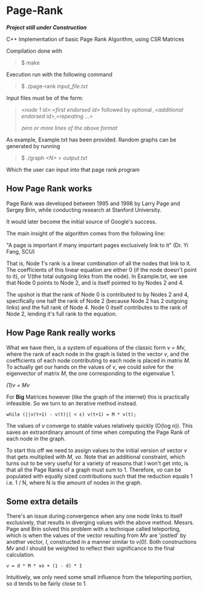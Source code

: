 # Page-Rank

***Project still under Construction***

C++ Implementation of basic Page Rank Algorithm, using CSR Matrices

Compilation done with

> $ make

Execution run with the following command

> $ ./page-rank *input_file.txt*

Input files must be of the form:

> *<node 1 id>:\<first endorsed id>* followed by optional *,\<additional endorsed id>,<repeating ...>*
>
> *zero or more lines of the above format*

As example, Example.txt has been provided. Random graphs can be generated by running 

> $ ./graph *\<N>* > *output.txt*

Which the user can input into that page rank program

## How Page Rank works

Page Rank was developed between 1995 and 1998 by Larry Page and Sergey Brin, while conducting research at Stanford University.

It would later become the initial source of Google's success.

The main insight of the algorithm comes from the following line: 

"A page is important if many important pages exclusively link to it" \(Dr. Yi Fang, SCU)

That is, Node 1's rank is a linear combination of all the nodes that link to it. The coefficients of this linear equation are either 0 \(if the node doesn't point to it), or 1/\(the total outgoing links from the node). In Example.txt, we see that Node 0 points to Node 2, and is itself pointed to by Nodes 2 and 4.

The upshot is that the rank of Node 0 is contributed to by Nodes 2 and 4, specifically one half the rank of Node 2 \(because Node 2 has 2 outgoing links) and the full rank of Node 4. Node 0 itself contributes to the rank of Node 2, lending it's full rank to the equation.

## How Page Rank really works

What we have then, is a system of equations of the classic form *v = Mv*, where the rank of each node in the graph is listed in the vector *v*, and the coefficients of each node contributing to each node is placed in matrix *M*. To actually get our hands on the values of *v*, we could solve for the eigenvector of matrix *M*, the one corresponding to the eigenvalue 1.

*\(1)v = Mv*

For **Big** Matrices however \(like the graph of the internet) this is practically infeasible. So we turn to an iterative method instead.

` while (||v(t+1) - v(t)|| < ε) v(t+1) = M * v(t); `

The values of *v* converge to stable values relatively quickly \(O\(log n)). This saves an extraordinary amount of time when computing the Page Rank of each node in the graph.

To start this off we need to assign values to the initial version of vector *v* that gets multiplied with *M*, *vo*. Note that an additional constraint, which turns out to be very useful for a variety of reasons that I won't get into, is that all the Page Ranks of a graph must sum to 1. Therefore, *vo* can be populated with equally sized contributions such that the reduction equals 1 i.e. 1 / N, where N is the amount of nodes in the graph.

## Some extra details

There's an issue during convergence when any one node links to itself exclusively, that results in diverging values with the above method. Messrs. Page and Brin solved this problem with a technique called teleporting, which is when the values of the vector resulting from *Mv* are 'jostled' by another vector, *I*, constructed in a manner similar to *v\(0)*. Both constructions *Mv* and *I* should be weighted to reflect their significance to the final calculation. 

` v = d * M * vo + (1 - d) * I `

Intuitively, we only need some small influence from the teleporting portion, so d tends to be fairly close to 1.
